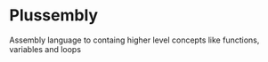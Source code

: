# Plussembly
 Assembly language to containg higher level concepts like functions, variables and loops
